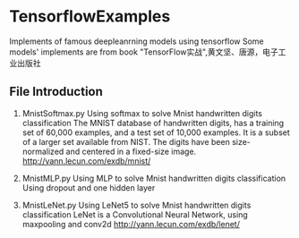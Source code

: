 # TensorflowExamples
Implements of famous deepleanrning models using tensorflow
Some models' implements are from book "TensorFlow实战",黄文坚、唐源，电子工业出版社

## File Introduction
1. MnistSoftmax.py
   Using softmax to solve Mnist handwritten digits classification
   The MNIST database of handwritten digits, has a training set of 60,000 examples,
   and a test set of 10,000 examples. It is a subset of a larger set available from NIST.
   The digits have been size-normalized and centered in a fixed-size image.
   http://yann.lecun.com/exdb/mnist/

2. MnistMLP.py
   Using MLP to solve Mnist handwritten digits classification
   Using dropout and one hidden layer

3. MnistLeNet.py
   Using LeNet5 to solve Mnist handwritten digits classification
   LeNet is a Convolutional Neural Network, using maxpooling and conv2d
   http://yann.lecun.com/exdb/lenet/
